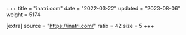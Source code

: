 +++
title = "inatri.com"
date = "2022-03-22"
updated = "2023-08-06"
weight = 5174

[extra]
source = "https://inatri.com/"
ratio = 42
size = 5
+++
